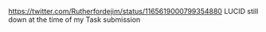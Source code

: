 https://twitter.com/Rutherfordejim/status/1165619000799354880
LUCID still down at the time of my Task submission